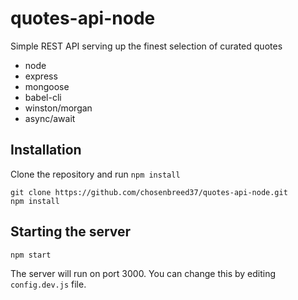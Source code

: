 # quotes-api-node

Simple REST API serving up the finest selection of curated quotes

+ node
+ express
+ mongoose
+ babel-cli
+ winston/morgan
+ async/await

## Installation

Clone the repository and run `npm install`

```
git clone https://github.com/chosenbreed37/quotes-api-node.git
npm install
```

## Starting the server

```
npm start
```

The server will run on port 3000. You can change this by editing `config.dev.js` file.
